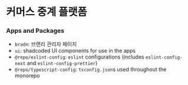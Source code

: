 # 커머스 중계 플랫폼

### Apps and Packages

- `bradn`: 브랜리 관리자 페이지
- `ui`: shadcoded UI components for use in the apps
- `@repo/eslint-config`: `eslint` configurations (includes `eslint-config-next` and `eslint-config-prettier`)
- `@repo/typescript-config`: `tsconfig.json`s used throughout the monorepo
